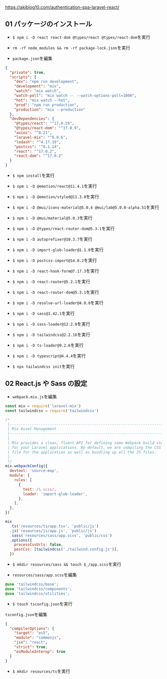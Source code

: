 https://akiblog10.com/authentication-spa-laravel-react/ <br>

## 01 パッケージのインストール

- `$ npm i -D react react-dom @types/react @types/react-dom`を実行<br>

- `rm -rf node_modules && rm -rf package-lock.json`を実行<br>

* `package.json`を編集<br>

```json:package.json
{
  "private": true,
  "scripts": {
    "dev": "npm run development",
    "development": "mix",
    "watch": "mix watch",
    "watch-poll": "mix watch -- --watch-options-poll=1000",
    "hot": "mix watch --hot",
    "prod": "npm run production",
    "production": "mix --production"
  },
  "devDependencies": {
    "@types/react": "^17.0.29",
    "@types/react-dom": "^17.0.9",
    "axios": "^0.21",
    "laravel-mix": "^6.0.6",
    "lodash": "^4.17.19",
    "postcss": "^8.1.14",
    "react": "^17.0.2",
    "react-dom": "^17.0.2"
  }
}
```

- `$ npm install`を実行<br>

* `$ npm i -D @emotion/react@11.4.1`を実行<br>

- `$ npm i -D @emotion/styled@11.3.0`を実行<br>

- `$ npm i -D @mui/icons-material@5.0.4 @mui/lab@5.0.0-alpha.51`を実行<br>

* `$ npm i -D @mui/material@5.0.3`を実行<br>

- `$ npm i -D @types/react-router-dom@5.3.1`を実行<br>

* `$ npm i -D autoprefixer@10.3.7`を実行<br>

- `$ npm i -D import-glob-loader@1.1.0`を実行<br>

* `$ npm i -D postcss-import@14.0.2`を実行<br>

- `$ npm i -D react-hook-form@7.17.3`を実行<br>

* `$ npm i -D react-router@5.2.1`を実行<br>

- `$ npm i -D react-router-dom@5.3.1`を実行<br>

* `$ npm i -D resolve-url-loader@4.0.0`を実行<br>

- `$ npm i -D sass@1.42.1`を実行<br>

* `$ npm i -D sass-loader@12.2.0`を実行<br>

- `$ npm i -D tailwindcss@2.2.16`を実行<br>

* `$ npm i -D ts-loader@9.2.6`を実行<br>

- `$ npm i -D typescript@4.4.4`を実行<br>

* `$ npx tailwindcss init`を実行<br>

## 02 React.js や Sass の設定

- `webpack.mix.js`を編集<br>

```js:webpack.mix.js
const mix = require('laravel-mix')
const tailwindcss = require('tailwindcss')

/*
 |--------------------------------------------------------------------------
 | Mix Asset Management
 |--------------------------------------------------------------------------
 |
 | Mix provides a clean, fluent API for defining some Webpack build steps
 | for your Laravel applications. By default, we are compiling the CSS
 | file for the application as well as bundling up all the JS files.
 |
 */
mix.webpackConfig({
  devtool: 'source-map',
  module: {
    rules: [
      {
        test: /\.scss/,
        loader: 'import-glob-loader',
      },
    ],
  },
})

mix
  .ts('resources/ts/app.tsx', 'public/js')
  .js('resources/js/app.js', 'public/js')
  .sass('resources/sass/app.scss', 'public/css')
  .options({
    processCssUrls: false,
    postCss: [tailwindcss('./tailwind.config.js')],
  })
```

- `$ mkdir resources/sass && touch $_/app.scss`を実行<br>

* `resources/sass/app.scss`を編集<br>

```scss/app.scss
@use 'tailwindcss/base';
@use 'tailwindcss/components';
@use 'tailwindcss/utilities';
```

- `$ touch tsconfig.json`を実行<br>

`tsconfig.json`を編集<br>

```json:tsconfig.json
{
  "compilerOptions": {
    "target": "es5",
    "module": "commonjs",
    "jsx": "react",
    "strict": true,
    "esModuleInterop": true
  }
}
```

- `$ mkdir resources/ts`を実行<br>
